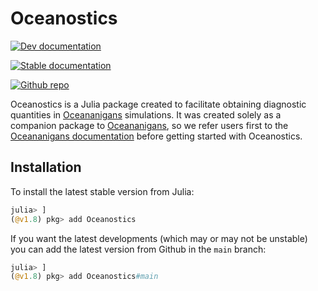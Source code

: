 # Oceanostics

[![Dev documentation](https://img.shields.io/badge/documentation-in%20development-orange?style=flat)](https://tomchor.github.io/Oceanostics.jl/dev/)

[![Stable documentation](https://img.shields.io/badge/documentation-stable%20release-blue?style=flat)](https://tomchor.github.io/Oceanostics.jl/stable/)

[![Github repo](https://img.shields.io/badge/-Github-white?logo=github&logoColor=black)](https://github.com/tomchor/Oceanostics.jl)


Oceanostics is a Julia package created to facilitate obtaining diagnostic quantities in
[Oceananigans](https://github.com/CliMA/Oceananigans.jl) simulations. It was created solely as a
companion package to [Oceananigans](https://github.com/CliMA/Oceananigans.jl), so we refer users
first to the [Oceananigans documentation](https://clima.github.io/OceananigansDocumentation/stable/)
before getting started with Oceanostics.


## Installation

To install the latest stable version from Julia:
```julia
julia> ]
(@v1.8) pkg> add Oceanostics
```

If you want the latest developments (which may or may not be unstable) you can add the latest
version from Github in the `main` branch:

```julia
julia> ]
(@v1.8) pkg> add Oceanostics#main
```

